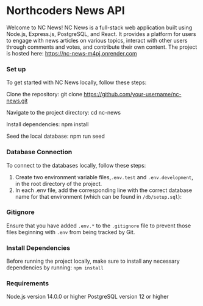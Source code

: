 # Northcoders News API

Welcome to NC News! NC News is a full-stack web application built using Node.js, Express.js, PostgreSQL, and React. It provides a platform for users to engage with news articles on various topics, interact with other users through comments and votes, and contribute their own content.
The project is hosted here: https://nc-news-m4pj.onrender.com

### Set up

To get started with NC News locally, follow these steps:

Clone the repository:
git clone https://github.com/your-username/nc-news.git

Navigate to the project directory:
cd nc-news

Install dependencies:
npm install

Seed the local database:
npm run seed

### Database Connection

To connect to the databases locally, follow these steps:

1. Create two environment variable files,`.env.test` and `.env.development`, in the root directory of the project.
2. In each .env file, add the corresponding line with the correct database name for that environment (which can be found in `/db/setup.sql`):

### Gitignore

Ensure that you have added `.env.*` to the `.gitignore` file to prevent those files beginning with `.env` from being tracked by Git.

### Install Dependencies

Before running the project locally, make sure to install any necessary dependencies by running: `npm install`

### Requirements
Node.js version 14.0.0 or higher
PostgreSQL version 12 or higher